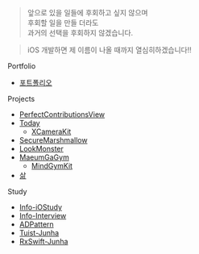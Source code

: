 > 앞으로 있을 일들에 후회하고 싶지 않으며<br> 후회할 일을 만들 더라도<br> 과거의 선택을 후회하지 않겠습니다.

> iOS 개발하면 제 이름이 나올 때까지 열심히하겠습니다!!

Portfolio
* [포트폴리오](https://www.rallit.com/resume)

Projects

* [PerfectContributionsView](https://github.com/jjunhaa0211/PerfectContributionsView)
* [Today](https://github.com/TodayAsWell/Today-Memory-iOS)
  * [XCameraKit](https://github.com/jjunhaa0211/XCameraKit)
* [SecureMarshmallow](https://github.com/SecureMarshmallow/SecureMarshmallow_iOS_V3)
* [LookMonster](https://github.com/LookMonster/LookMonster-iOS)
* [MaeumGaGym](https://github.com/MaeumgaGym/MaeumGaGym_iOS)
  * [MindGymKit](https://github.com/MaeumgaGym/MindGymKit)
* [삶](https://github.com/SalmLife)

Study
* [Info-iOStudy](https://github.com/Info-iOS/iOStudy)
* [Info-Interview](https://github.com/Info-iOS/Info-iOS-interview)
* [ADPattern](https://github.com/jjunhaa0211/ADPattern-Swift)
* [Tuist-Junha](https://github.com/jjunhaa0211/Tuist-Junha)
* [RxSwift-Junha](https://github.com/jjunhaa0211/RxSwift-Junha)
